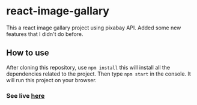 # react-image-gallary
This a react image gallary project using pixabay API. Added some new features that I didn't do before.


## How to use
After cloning this repository, use `npm install` this will install all the dependencies related to the project.
Then type `npm start` in the console. It will run this project on your browser.

### See live [here](https://react-image-gallary.netlify.app/)

